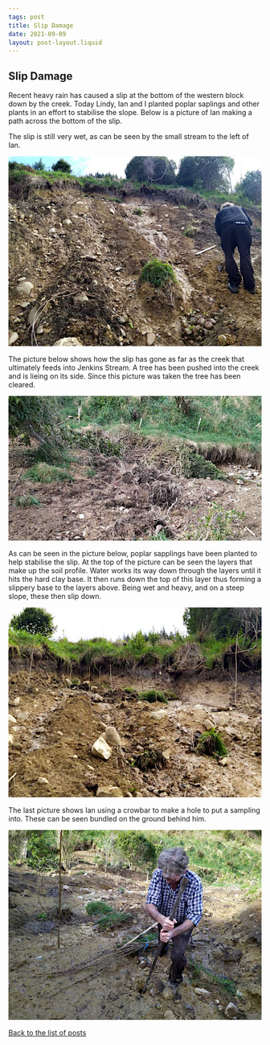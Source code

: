 ```yaml
---
tags: post
title: Slip Damage
date: 2021-09-09
layout: post-layout.liquid
---
```


## Slip Damage

Recent heavy rain has caused a slip at the bottom of the western block down by the creek. Today Lindy, Ian and I planted poplar saplings and other plants in an effort to stabilise the slope. Below is a picture of Ian making a path across the bottom of the slip. 

The slip is still very wet, as can be seen by the small stream to the left of Ian.

![Picture of Ian making a path across the bottom of the slip](/images/news/slip-damage/ian-making-path.jpg)

The picture below shows how the slip has gone as far as the creek that ultimately feeds into Jenkins Stream. A tree has been pushed into the creek and is lieing on its side. Since this picture was taken the tree has been cleared.

![Picture of slip damage to creek](/images/news/slip-damage/slip-damage-to-creek.jpg)

As can be seen in the picture below, poplar sapplings have been planted to help stabilise the slip. At the top of the picture can be seen the layers that make up the soil profile. Water works its way down through the layers until it hits the hard clay base. It then runs down the top of this layer thus forming a slippery base to the layers above. Being wet and heavy, and on a steep slope, these then slip down.

![Picture of the top of the slip showing sapplings and soil profile](/images/news/slip-damage/top-of-slip.jpg)

The last picture shows Ian using a crowbar to make a hole to put a sampling into. These can be seen bundled on the ground behind him.

![Picture of Ian making a hole with a crowbar](/images/news/slip-damage/ian-making-hole.jpg)


[Back to the list of posts](/postlist)

<p>&nbsp;</p>
